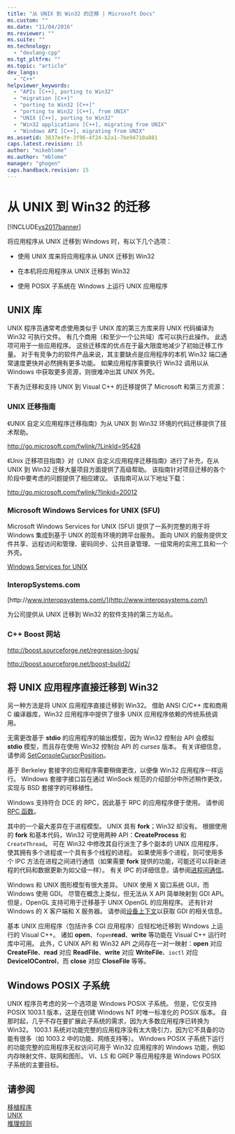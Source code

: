 ```yaml
---
title: "从 UNIX 到 Win32 的迁移 | Microsoft Docs"
ms.custom: ""
ms.date: "11/04/2016"
ms.reviewer: ""
ms.suite: ""
ms.technology: 
  - "devlang-cpp"
ms.tgt_pltfrm: ""
ms.topic: "article"
dev_langs: 
  - "C++"
helpviewer_keywords: 
  - "APIs [C++], porting to Win32"
  - "migration [C++]"
  - "porting to Win32 [C++]"
  - "porting to Win32 [C++], from UNIX"
  - "UNIX [C++], porting to Win32"
  - "Win32 applications [C++], migrating from UNIX"
  - "Windows API [C++], migrating from UNIX"
ms.assetid: 3837e4fe-3f96-4f24-b2a1-7be94718a881
caps.latest.revision: 15
author: "mikeblome"
ms.author: "mblome"
manager: "ghogen"
caps.handback.revision: 15
---
```

# 从 UNIX 到 Win32 的迁移
[!INCLUDE[vs2017banner](../assembler/inline/includes/vs2017banner.md)]

将应用程序从 UNIX 迁移到 Windows 时，有以下几个选项：  
  
-   使用 UNIX 库来将应用程序从 UNIX 迁移到 Win32  
  
-   在本机将应用程序从 UNIX 迁移到 Win32  
  
-   使用 POSIX 子系统在 Windows 上运行 UNIX 应用程序  
  
## UNIX 库  
 UNIX 程序员通常考虑使用类似于 UNIX 库的第三方库来将 UNIX 代码编译为 Win32 可执行文件。  有几个商用（和至少一个公共域）库可以执行此操作。  此选项可用于一些应用程序。  这些迁移库的优点在于最大限度地减少了初始迁移工作量。  对于有竞争力的软件产品来说，其主要缺点是应用程序的本机 Win32 端口通常速度更快并必然拥有更多功能。  如果应用程序需要执行 Win32 调用以从 Windows 中获取更多资源，则很难冲出其 UNIX 外壳。  
  
 下表为迁移和支持 UNIX 到 Visual C\+\+ 的迁移提供了 Microsoft 和第三方资源：  
  
### UNIX 迁移指南  
 《UNIX 自定义应用程序迁移指南》为从 UNIX 到 Win32 环境的代码迁移提供了技术帮助。  
  
 [http:\/\/go.microsoft.com\/fwlink\/?LinkId\=95428](http://go.microsoft.com/fwlink/?LinkId=95428)  
  
 《Unix 迁移项目指南》对《UNIX 自定义应用程序迁移指南》进行了补充，在从 UNIX 到 Win32 迁移大量项目方面提供了高级帮助。  该指南针对项目迁移的各个阶段中要考虑的问题提供了相应建议。  该指南可从以下地址下载：  
  
 [http:\/\/go.microsoft.com\/fwlink\/?linkid\=20012](http://go.microsoft.com/fwlink/?linkid=20012)  
  
### Microsoft Windows Services for UNIX \(SFU\)  
 Microsoft Windows Services for UNIX \(SFU\) 提供了一系列完整的用于将 Windows 集成到基于 UNIX 的现有环境的跨平台服务。  面向 UNIX 的服务提供文件共享、远程访问和管理、密码同步、公共目录管理、一组常用的实用工具和一个外壳。  
  
 [Windows Services for UNIX](http://www.microsoft.com/downloads/details.aspx?FamilyID=896c9688-601b-44f1-81a4-02878ff11778&displaylang=en)  
  
### InteropSystems.com  
 [http:\/\/www.interopsystems.com\/](http://www.interopsystems.com/)  
  
 为公司提供从 UNIX 迁移到 Win32 的软件支持的第三方站点。  
  
### C\+\+ Boost 网站  
 [http:\/\/boost.sourceforge.net\/regression\-logs\/](http://boost.sourceforge.net/regression-logs/)  
  
 [http:\/\/boost.sourceforge.net\/boost\-build2\/](http://boost.sourceforge.net/boost-build2/)  
  
## 将 UNIX 应用程序直接迁移到 Win32  
 另一种方法是将 UNIX 应用程序直接迁移到 Win32。  借助 ANSI C\/C\+\+ 库和商用 C 编译器库，Win32 应用程序中提供了很多 UNIX 应用程序依赖的传统系统调用。  
  
 无需更改基于 **stdio** 的应用程序的输出模型，因为 Win32 控制台 API 会模拟 **stdio** 模型，而且存在使用 Win32 控制台 API 的 *curses* 版本。  有关详细信息，请参阅 [SetConsoleCursorPosition](http://msdn.microsoft.com/library/windows/desktop/ms686025)。  
  
 基于 Berkeley 套接字的应用程序需要稍做更改，以便像 Win32 应用程序一样运行。  Windows 套接字接口旨在通过 WinSock 规范的介绍部分中所述稍作更改，实现与 BSD 套接字的可移植性。  
  
 Windows 支持符合 DCE 的 RPC，因此基于 RPC 的应用程序便于使用。  请参阅 [RPC 函数](http://msdn.microsoft.com/library/windows/desktop/aa378623)。  
  
 其中的一个最大差异在于进程模型。  UNIX 具有 **fork**；Win32 却没有。  根据使用的 **fork** 和基本代码，Win32 可使用两种 API：**CreateProcess** 和 `CreateThread`。  可在 Win32 中修改其自行派生了多个副本的 UNIX 应用程序，使其拥有多个进程或一个具有多个线程的进程。  如果使用多个进程，则可使用多个 IPC 方法在进程之间进行通信（如果需要 **fork** 提供的功能，可能还可以将新进程的代码和数据更新为如父级一样）。  有关 IPC 的详细信息，请参阅[进程间通信](http://msdn.microsoft.com/library/windows/desktop/aa365574)。  
  
 Windows 和 UNIX 图形模型有很大差异。  UNIX 使用 X 窗口系统 GUI，而 Windows 使用 GDI。  尽管在概念上类似，但无法从 X API 简单映射到 GDI API。  但是，OpenGL 支持可用于迁移基于 UNIX OpenGL 的应用程序。  还有针对 Windows 的 X 客户端和 X 服务器。  请参阅[设备上下文](http://msdn.microsoft.com/library/windows/desktop/dd183553)以获取 GDI 的相关信息。  
  
 基本 UNIX 应用程序（包括许多 CGI 应用程序）应轻松地迁移到 Windows 上运行的 Visual C\+\+。  诸如 **open**、`fopen`**read**、**write** 等功能在 Visual C\+\+ 运行时库中可用。  此外，C UNIX API 和 Win32 API 之间存在一对一映射：**open** 对应 **CreateFile**、**read** 对应 **ReadFile**、**write** 对应 **WriteFile**、`ioctl` 对应 **DeviceIOControl**，而 **close** 对应 **CloseFile** 等等。  
  
## Windows POSIX 子系统  
 UNIX 程序员考虑的另一个选项是 Windows POSIX 子系统。  但是，它仅支持 POSIX 1003.1 版本，这是在创建 Windows NT 时唯一标准化的 POSIX 版本。  自那时起，几乎不存在要扩展此子系统的需求，因为大多数应用程序已转换为 Win32。  1003.1 系统对功能完整的应用程序没有太大吸引力，因为它不具备的功能有很多（如 1003.2 中的功能、网络支持等）。   Windows POSIX 子系统下运行的功能完整的应用程序无权访问可用于 Win32 应用程序的 Windows 功能，例如内存映射文件、联网和图形。  VI、LS 和 GREP 等应用程序是 Windows POSIX 子系统的主要目标。  
  
## 请参阅  
 [移植程序](http://msdn.microsoft.com/zh-cn/c36c44b3-5a9b-4bb4-9b7a-469aa770ed00)   
 [UNIX](../c-runtime-library/unix.md)   
 [推理规则](../build/inference-rules.md)